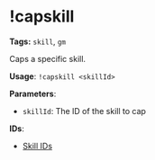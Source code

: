 # !capskill

**Tags:** `skill`, `gm`

Caps a specific skill.

**Usage**: `!capskill <skillId>`

**Parameters**:
- `skillId`: The ID of the skill to cap

**IDs**:
- [Skill IDs](enums/skills.md)
